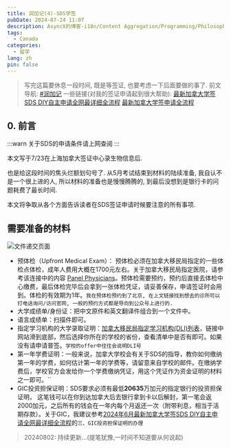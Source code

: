 ```yaml
---
title: 润加记(4)-SDS学签
pubDate: 2024-07-24 11:07
description: AsyncX的博客-i18n/Content Aggregation/Programming/Philosophy/Hobbies/i18n多语言/内容聚合/编程/哲学/爱好
tags:
  - Canada
categories:
  - 留学
lang: zh
pin: false
---
```

> 写完这篇要休息一段时间, 既是等签证, 也要考虑一下后面要做的事了.
> 前文导航: [#润加记](https://blog.asyncx.top/zh/categories/%E7%95%99%E5%AD%A6/)
> 一些链接(对我的签证申请起到很大帮助): 
> [最新加拿大学签SDS DIY自主申请全网最详细全流程](https://zhuanlan.zhihu.com/p/633041015)
> [最新加拿大学签申请全流程](https://bbs.gter.net/thread-2507913-1-1.html)

## 0. 前言

:::warn
关于SDS的申请条件请上网查阅
:::

本文写于7/23在上海加拿大签证中心录生物信息后.

也是给这段时间的焦头烂额划句号了. 从5月考试结束到材料的陆续准备, 我自认不是一个很上进的人, 所以材料的准备也是慢慢腾腾的, 到最后没想到是银行卡的问题耗费了最长时间.

本文将争取从各个方面告诉读者在SDS签证申请时候要注意的所有事项.

## 需要准备的材料

![文件递交页面](https://r2.asyncx.top/2024/07/14/202407141105263.webp)

- 预体检（Upfront Medical Exam）： 预体检必须在加拿大移民局指定的一些体检点体检，成年人费用大概在1700元左右。关于加拿大移民局指定医院，请参考该连接中的内容 [Panel Physicians](https://link.zhihu.com/?target=https%3A//secure.cic.gc.ca/pp-md/pp-list.aspx)。预体检需要预约，预约后直接去体检中心缴费，最后体检完毕后会拿到一张体检凭证，请妥善保存，申请签证时会用到。体检的有效期为1年。`我在预体检预约到了北京, 在上文链接找到想去的诊所可以打电话询问/访问官网, 一般的预约方式都是导向到公众号上进行的. `
- 大学成绩单/身份证：把中文原件和英文翻译件组合到一个文件中。
- 语言成绩单：扫描件即可。
- 指定学习机构的大学录取证明：[加拿大移民局指定学习机构(DLI)列表](https://link.zhihu.com/?target=https%3A//www.canada.ca/en/immigration-refugees-citizenship/services/study-canada/study-permit/prepare/designated-learning-institutions-list.html)，链接中网站滑到底部，然后选择你所在的学校的省份，查看清单中是否有即可。如果没有请申请普签。`学校的offer中往往会说明DLI号`
- 第一年学费证明：一般来说，加拿大学校会有关于SDS的指导，教你如何缴纳第一年的学费，如何估计第一年的学费等，请留意来自学校的邮件。在缴纳学费后，学校官方会发给你一个学费缴纳凭证，用这个凭证作为资金证明的材料之一即可。``
- GIC投资担保证明：SDS要求必须有最低**20635**万加元的指定银行的投资担保证明， 这笔钱可以在你到达加拿大后去银行拿到卡以后解封，第一笔会返2000加元，之后所有的钱会在一年内每个月返还一次（附带利息，相当于活期存款）。关于GIC，我建议参考[2024年6月最新加拿大学签SDS DIY自主申请全网最详细全流程](https://zhuanlan.zhihu.com/p/633041015)的`三、GIC投资担保证明的办理`

> 20240802: 持续更新...(提笔犹豫,一时间不知道要从何说起)